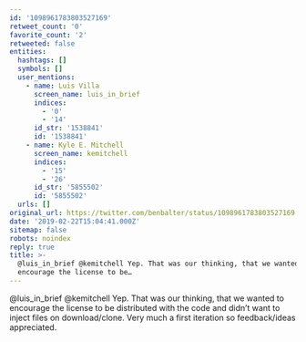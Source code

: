 ```yaml
---
id: '1098961783803527169'
retweet_count: '0'
favorite_count: '2'
retweeted: false
entities:
  hashtags: []
  symbols: []
  user_mentions:
    - name: Luis Villa
      screen_name: luis_in_brief
      indices:
        - '0'
        - '14'
      id_str: '1538841'
      id: '1538841'
    - name: Kyle E. Mitchell
      screen_name: kemitchell
      indices:
        - '15'
        - '26'
      id_str: '5855502'
      id: '5855502'
  urls: []
original_url: https://twitter.com/benbalter/status/1098961783803527169
date: '2019-02-22T15:04:41.000Z'
sitemap: false
robots: noindex
reply: true
title: >-
  @luis_in_brief @kemitchell Yep. That was our thinking, that we wanted to
  encourage the license to be…
---
```


@luis_in_brief @kemitchell Yep. That was our thinking, that we wanted to encourage the license to be distributed with the code and didn’t want to inject files on download/clone. Very much a first iteration so feedback/ideas appreciated.